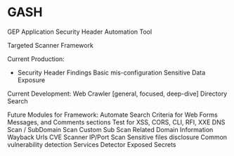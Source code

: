 # GASH
GEP Application Security Header Automation Tool 

Targeted Scanner Framework

  Current Production:
  * Security Header Findings
  Basic mis-configuration
  Sensitive Data Exposure
  
  Current Development:
  Web Crawler [general, focused, deep-dive]
  Directory Search
  
  Future Modules for Framework:
  Automate Search Criteria for Web Forms Messages, and Comments sections
  Test for XSS, CORS, CLI, RFI, XXE
  DNS Scan / SubDomain Scan
  Custom Sub Scan
  Related Domain Information
  Wayback Urls
  CVE Scanner
  IP/Port Scan
  Sensitive files disclosure
  Common vulnerability detection
  Services Detector
  Exposed Secrets
 

